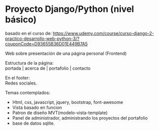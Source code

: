 # Proyecto Django/Python (nivel básico) 

basado en el curso de: https://www.udemy.com/course/curso-django-2-practico-desarrollo-web-python-3/?couponCode=D93655B36D01E449B7A5

Web sobre presentación de una página personal (Frontend)

Estructura de la página:  
portada | acerca de | portafolio | contacto

En el footer:   
Redes sociales.   

Temas contemplados:
- Html, css, javascript, jquery, bootstrap, font-awesome
- Vista basado en funcion
- Patron de diseño MVT(modelo-vista-template)
- Panel de administrador, administrando los proyectos del portafolio
- base de datos sqlite.
